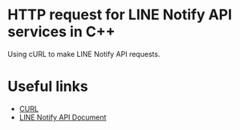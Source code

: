 # HTTP request for LINE Notify API services in C++
Using cURL to make LINE Notify API requests.

# Useful links
 - [CURL](https://curl.se/libcurl/c/libcurl.html)
 - [LINE Notify API Document](https://notify-bot.line.me/doc/en/)
